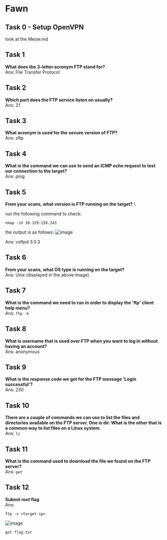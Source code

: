 # Fawn

## Task 0 - Setup OpenVPN
look at the Meow.md

## Task 1 
**What does the 3-letter acronym FTP stand for?** \
Ans: File Transfer Protocol

## Task 2
**Which port does the FTP service listen on usually?** \
Ans: 21

## Task 3
**What acronym is used for the secure version of FTP?** \
Ans: sftp

## Task 4
**What is the command we can use to send an ICMP echo request to test our connection to the target?** \
Ans: ping

## Task 5
**From your scans, what version is FTP running on the target?** \

run the following command to check:
```
nmap -sV 10.129.159.243
```

the output is as follows:
![image](https://github.com/huzaifa-jawad367/HackTheBox/assets/103884662/59af1387-7ae2-4fb5-b21c-0c17d95896ad)


Ans: vsftpd 3.0.3

## Task 6
**From your scans, what OS type is running on the target?** \
Ans: Unix (displayed in the above image)

## Task 7
**What is the command we need to run in order to display the 'ftp' client help menu?** \
Ans: `ftp -h`

## Task 8
**What is username that is used over FTP when you want to log in without having an account?** \
Ans: anonymous

## Task 9
**What is the response code we get for the FTP message 'Login successful'?** \
Ans: 230

## Task 10
**There are a couple of commands we can use to list the files and directories available on the FTP server. One is dir. What is the other that is a common way to list files on a Linux system.** \
Ans: `ls`

## Task 11
**What is the command used to download the file we found on the FTP server?** \
Ans: `get`

## Task 12
**Submit root flag** \
Ans:
```
ftp -v <target-ip>
```

![image](https://github.com/huzaifa-jawad367/HackTheBox/assets/103884662/c6f5881a-e6df-4510-bb74-bd5d9d63177a)

```
get flag.txt
```



